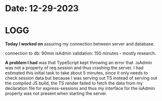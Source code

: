 # Date: 12-29-2023

# LOGG

**Today I worked on** assuring my connection between server and database.

connection to db: 90min
isAdmin validation: 150 minutes - mostly research.

**A problem I had** was that TypeScript kept throwing an error that .isAdmin was not a property of req.session and thus crashing the server. I had estimated this initial task to take about 5 minutes, since it only needs to check session data but because I was serving out TS instead of serving out the compiled JS build, the TS render failed to fetch the data from my declaration file for express-sessions and thus my interface for the isAdmin property was not present when starting the server.